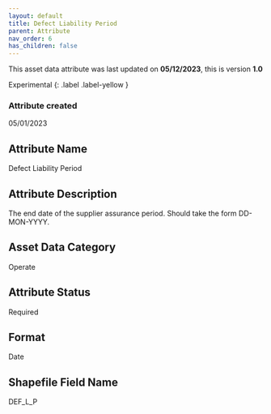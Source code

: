 ```yaml
---
layout: default
title: Defect Liability Period
parent: Attribute
nav_order: 6
has_children: false
---
```


This asset data attribute was last updated on **05/12/2023**, this is version **1.0**

Experimental
{: .label .label-yellow }

### Attribute created
05/01/2023

## Attribute Name
Defect Liability Period

## Attribute Description
The end date of the supplier assurance period. Should take the form DD-MON-YYYY.

## Asset Data Category
Operate

## Attribute Status
Required

## Format
Date

## Shapefile Field Name
DEF_L_P
